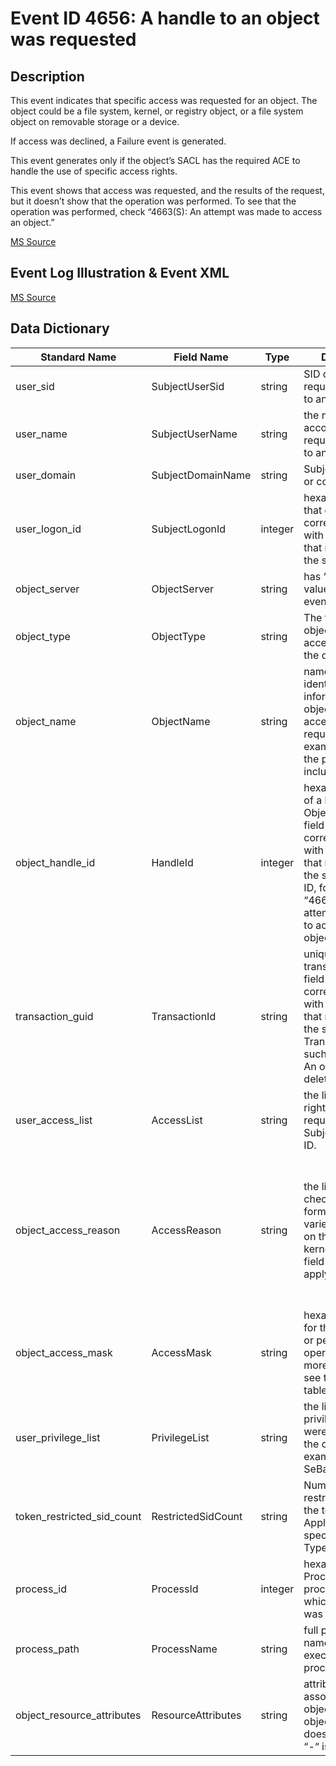 # Event ID 4656: A handle to an object was requested

## Description

This event indicates that specific access was requested for an object. The object could be a file system, kernel, or registry object, or a file system object on removable storage or a device.

If access was declined, a Failure event is generated.

This event generates only if the object’s SACL has the required ACE to handle the use of specific access rights.

This event shows that access was requested, and the results of the request, but it doesn’t show that the operation was performed. To see that the operation was performed, check “4663(S): An attempt was made to access an object.”

[MS Source](https://github.com/MicrosoftDocs/windows-itpro-docs/blob/master/windows/security/threat-protection/auditing/event-4656.md)

## Event Log Illustration & Event XML

[MS Source](https://github.com/MicrosoftDocs/windows-itpro-docs/blob/master/windows/security/threat-protection/auditing/event-4656.md)

## Data Dictionary

|	Standard Name	| Field Name |	Type	|	Description	|	Sample Value	|
|	----------------	|	----------------	|	----------------	|	----------------	|	----------------	|
|	user_sid	|	SubjectUserSid	|	string	|	SID of account that requested a handle to an object.	|	S-1-5-21-3457937927-2839227994-823803824-1104	|
|	user_name	|	SubjectUserName	|	string	|	the name of the account that requested a handle to an object.	|	dadmin	|
|	user_domain	|	SubjectDomainName	|	string	|	Subject’s domain or computer name.	|	CONTOSO	|
|	user_logon_id	|	SubjectLogonId	|	integer	|	hexadecimal value that can help you correlate this event with recent events that might contain the same Logon ID	|	0x4367b	|
|	object_server	|	ObjectServer	|	string	|	has “Security” value for this event.	|	Security	|
|	object_type	|	ObjectType	|	string	|	The type of an object that was accessed during the operation.	|	File	|
|	object_name	|	ObjectName	|	string	|	name and other identifying information for the object for which access was requested. For example, for a file, the path would be included.	|	C:\\Documents\\HBI Data.txt	|
|	object_handle_id	|	HandleId	|	integer	|	hexadecimal value of a handle to Object Name. This field can help you correlate this event with other events that might contain the same Handle ID, for example, “4663(S): An attempt was made to access an object.”	|	0x0	|
|	transaction_guid	|	TransactionId	|	string	|	unique GUID of the transaction. This field can help you correlate this event with other events that might contain the same Transaction ID, such as “4660(S): An object was deleted.”	|	{00000000-0000-0000-0000-000000000000}	|
|	user_access_list	|	AccessList	|	string	|	the list of access rights which were requested by Subject\Security ID. 	|	%%1538 %%1541 %%4416 %%4417 %%4418 %%4419 %%4420 %%4423 %%4424	|
|	object_access_reason	|	AccessReason	|	string	|	the list of access check results. The format of this varies, depending on the object. For kernel objects, this field does not apply.	|	%%1538: %%1804 %%1541: %%1809 %%4416: %%1809 %%4417: %%1809 %%4418: %%1802 D:(D;;LC;;;S-1-5-21-3457937927-2839227994-823803824-1104) %%4419: %%1809 %%4420: %%1809 %%4423: %%1811 D:(A;OICI;FA;;;S-1-5-21-3457937927-2839227994-823803824-1104) %%4424: %%1809	|
|	object_access_mask	|	AccessMask	|	string	|	hexadecimal mask for the requested or performed operation. For more information, see the preceding table.	|	0x12019f	|
|	user_privilege_list	|	PrivilegeList	|	string	|	the list of user privileges which were used during the operation, for example, SeBackupPrivilege. 	|	-	|
|	token_restricted_sid_count	|	RestrictedSidCount	|	string	|	Number of restricted SIDs in the token. Applicable to only specific Object Types.	|	-	|
|	process_id	|	ProcessId	|	integer	|	hexadecimal Process ID of the process through which the access was requested.	|	0x1074	|
|	process_path	|	ProcessName	|	string	|	full path and the name of the executable for the process.	|	C:\\Windows\\System32\\notepad.exe	|
|	object_resource_attributes	|	ResourceAttributes	|	string	|	attributes associated with the object. For some objects, the field does not apply and “-“ is displayed	|	S:AI(RA;ID;;;;WD;("Impact\_MS",TI,0x10020,3000))	|